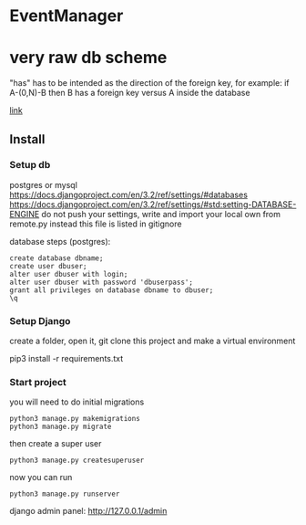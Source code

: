 # EventManager

# very raw db scheme
"has" has to be intended as the direction of the foreign key, for example:
if A-(0,N)-B then B has a foreign key versus A inside the database

[link](https://viewer.diagrams.net/?highlight=0000ff&edit=_blank&layers=1&nav=1#R7Z1dc6M4FoZ%2FTap6L5JC4tOXm3RmdnbTU12d2dqdS9ooNlvEeDH52l%2B%2FYCR%2FIGTjYDgHS119YWSCbb2HV4dHoHNl3z2%2F%2F5qFy%2Fm3NGLJFbWi9yv76xWlxKH0qvxvRR9VC7Usu2qZZXHE99o2PMb%2FY7zR4q0vccRWezvmaZrk8XK%2FcZouFmya77WFWZa%2B7e%2F2lCb7n7oMZ0xqeJyGidz6rzjK51VrQP1t%2B99YPJuLTybepHrnORQ781%2BymodR%2BrbTZN9f2XdZmubVq%2Bf3O5aUvSf6pfq7XxTvbr5YxhZ5mz%2F49jv9e7R009v76OF%2Bdj19in5Lr%2FlRXsPkhf%2Fg%2B9fyeNU3zj9ENxRfflm%2BzMOfZdPtKg%2BznKtlW0VD0f95GC9YVjSQ9XaShMtVvN69apnHSfQQfqQvuTiQ2Lp9it9Z9KMSq9y30O2hOFi5WR78qTj4I%2F8y5dthEs8Wxetp8VXLT7zN2Kr4Lg%2FhKud78J%2FFspy9K%2FuLbFQo4pelzyzPPopd%2BB%2B4HheOh64jtt%2B2cUAC3jbfjQGxY8hjb7Y59lae4gVX6AS1qKSWUqjid%2BZxmPwozolwMVtrti9J2a9Rli7%2FCLMZy3nDMo3LHl3HwKbz4yS5S5O0VHaRLsoj5emSv5mwJ%2FG3P9M8T5%2BFgLw7Ngddd4V7W%2FwvOufOunGv3OLr3hXbZLtd%2FC93z%2FK7dLHKsyKeymOwQtY3VkrbTlZ1oMtac23tltLafSlrS8p%2B%2F8dp2q7tL9xqe7JsVk22%2BkmXFt3%2BlKwdbB5HEVt00oM267EjgD1k%2FztS%2F%2F9zEf%2F3hf32FVgFYXXVvrerZTiNF7OH6i%2B9mkzuUDK9q08bd0jZ3FEYYl3TERhi27GuN2W9jsqe%2FURkUSyOd343dHG5oY%2Bt84%2B64CByYHG9wLheP643gXa9CbYTr1fXC3C5nkAOeHp%2FYNtT6IHF9oicpBvfO4vvEQptfKRrJj8u56tCGZH1oUu3B7Y%2BlSBovE9OyX%2BwFctewzxOF0qtNMK1tuh7MdPQ1tP6w7VkHIk6Tl7rHxyxwIEtkVP1Cye2BFm6TuV03TDbQ0JhGcuoPOmI0RZx5vGHbREc2wop8SSSvebxqpwEzBPleUTsXjiMIGi8zzCMvrwPHN5SvRgGRcYwqO4MQyUIGu%2FrOq1ovA8vwKVdWcfIzE%2BhB5j5oZs5HNr8FIJgMT9bphXfk3DKlCpphG59v4ZuLXB0a4%2BDUaBEt7bVrDYWdGvLjOLC0a2NDFPYMqYw6PaQUGhGMYMv%2BrJFcHRr64UvbGT4wtYdX6gEQeN9Bl%2F05X3g6NbWi17YyOiFrTu9UAmCxfucrrdGG%2B%2FDi26drqxjXObnKPQAe%2FRUxhF6mZ9KEDTmJ9OKu5dV0XUsUwqlEb11Ba3lhnZN4BdKcMbBKVDi2yrc8eJbR%2BYUF45vHWSowpFRhcG3h4RCM5IZhNGXLYLjW0cvhOEgQxiO7ghDJQgW7xMfZrzv7N4Hjm9dvQiGi4xguLoTDJUgaLyv62Mhxvvw4lu3K%2BsYmfkp9AAzP3S3TQxtfgpB0Jhfw5Pa5Z2338JFODMIt3zXR4hwvXHk6ygRbhXyeBGuJ%2BfrF45wPWQpuyen7AbhHhIKy2jmmVS%2BL1sER7ieXpm8hyyT93TP5FWCoPG%2BrrdIG%2B9Di3A9dGtO9%2Bt9HjLvQzd7OLT3KQRB431d5xeN9%2BFFuOL5ZzxnX7%2Fmp9ADrNwBuunDoc1PIQgW8%2FNlWvHIQlOlbN3n%2B%2BjWJy3NrD9y648DUaAkt1Wk4yW3vowoLpzc%2BsgohS9TCkNuDwmFZhAz9KIvWwQnt75e9MJHRi983emFShA03mfoRV%2FeB05uA73ghY8MXgS6wwuVIFi8L5DhhfG%2B83gfPLkN0C2432%2FFRoUeYOaH7o6JoUs2KgRBY34yrXhc62HQLbUFqhWZnNPSzfpDt8E4GAVKdBsoqkZjQbeBzCguHN0GyDBFIGMKg24PCYVmFDP4oi9bBEe3E73wRYAMX0x0xxcqQbB438Tgi768DxzdTvSiFxNk9GKiO71QCYLG%2B7o%2BEWK8Dy%2B6naBbcL9f81PoAWZ%2B6G6ZGNr8FIKgMT%2BZVtyFi9ficwy7pYQIWCvuu4WHt5NxUAqU8LYKdrzwllgyprhwejtBRiqIJaMKg28PKYVlJCOWYRh9OSM4vyWWXhCDBzMmX9QdYyglwWOABmT0ZYDgEJdYeoEMHsyYDFB3lKGUBI8Bdn1CxBggXpJLrK7kY2wOqFAEzAGJTCd0c0CFJGgckDbc%2Flcug1v4xVM8U6qlFdOt3ZBrw6%2BCS%2Bg4Bi6UUJfHPGKqSxvWpr5sqssDGtHYZctjl8G6B6VCM6bZXW8e1DirP2aO8GDX7krtR5bV24r0BM4Z0ZH1obN6lSR4HHAchW5H6YDwZNdGtyJ1zw6IrNAtsdGh9cEdEHlJW2Kbmra9OSACtGujW9qpZwtEVteW2OjY%2BuAWiLyy7eZW1F2CsTKVzaqr2H2ke%2B1YLS2tR6brjANb4GS6VbAjZrqOjC0unek62MiFI5MLw3QPSoVnMDNEozdzhGe6jmZEw8FGNBztiYZKEjwOaIhGbw4Iz3QdzYCGgw1oONoDDZUkaBxQfJpxwPM7IAKm66Jb86lfC3QVioBZoCsjCs0sUCUJHgs84d6Lp4S9%2FzXLys65ZYuIv%2Fw6TcLVKp4WjfP8OeGhzd7j%2FN9lp9%2B4fOtPcQ4Ur7%2B%2B72588I3qg1k0Y8pe5k2r9CWbsgO%2FyzleTampn0VbxpIwj1%2F3v0dT5%2FNP%2BF468lZWV1wACxq8EVUco%2FoB%2FM%2B2GkpH8ia1I1GndqR8PdxIR1pHw%2BaHdwiQUyq2nhQgi%2BKL7URIufnn7nvbGFlvfexEDGBguTyry8Uof%2FL4OFAI1gNnc9P5qSHo03oI0qFDUM6kqxVi7hP2zBamPmNpFOLZJK5SAL9ODOlcblbn%2BSdVrVQ0808N1Wwvff7Jx5ZgNxSsNfNPB6VCk3iPpHotTvZwxBzh558a6tcCn5D9ogds1WtJQ%2Fla7I44kCR4HHAcRWBG6YDw80%2Balaol2GrVEu2L1SolweOA41hJdZQOiGD%2BSbOKtQRbyVqifc1apSRoLPCUqrWfmX8Sr9eTBJspg%2BZpgu2UxNXOhMTO%2FIRiSmI3Kq6Kvlr%2FuzrrtIMYKY5PO7S4Eutx2iEQK40IDP35ia%2F9AxHLqh2p71mHU0rufm7i67Qo20T0jWV5e1FNbftwXBcb31kWF12ynvEYKGZFRSf0MSuFmv%2FJoPVrR5pQ52ay8y8YOIJlBvKlTNaKpt%2F%2FIsVyqbkAskXGNk9n6SJM7rett1n6sohYxCNou89Duh4Dy%2BD%2BD8vzDz7TFr7kabMp78%2FdkoPBe8aAJKKMc4uIVFw6tA61jqOijEa%2BlGk1gZHtk1P1INKpVpEcSjkZ%2FM4bSplk8%2FT550vx6bdv8zhnj0UeWL7zloXL%2Fb5vlfsdWW%2FOqs3gNxWAbroyCvrL%2BmQ28YUHOHiEe3sxfm3dWOTo0Fxu1UfYs0a%2FP5Lol4GG7r7VVjnlGgkdsxtCnf2kxBn69p2GguDglkhFkRXeKa7IlcAssaFA7TpZA8rUPnmRcs5TR8xhHD91VIvHDOR6DaVrMbgeGYF0qjUvhlJOJrTg1lTP1jaXuXDWJOe0GOK7NqpbQ8a33Ta%2BFbchDRXfDQSAIBhU4PKx1sq5CnI%2BlHIyfYR2pqBmTD6wL9GGWoUYfAly3PVaRjcFzZhoQ4lDDMpBJrttlYPOmGQyCe1LXq2cAvXAr%2BUa8BaG8AYcdttiENWDe0OFdwPAwnAVDpjqtgZYwMaEjzI57r4xNdyWPnDCJPcRhssBuISJioq9R6MblKvThrJyeg8o7YWDvQKnDSWhoW0pECW6xIRAw83iA%2FuSAlNoHN5tMQXsqEsbasKiUA5wRGmrHPCIgo8v2eKhOTEn17CE8rC%2BROVOwhDdkPlS%2B%2BUvYAkTVcxZQF%2FIjUA6SoDhoHwNDm1Nm9U0xBooTSU7h%2FWmhlK4psSq0GsS1PRCsBw%2FJV2fRtF4ORQe7rLgWJZDoUS%2B0Lvw5VB4QMuaQD3vRYlZjv9EqbA8B8ZzDvTmWNd1FOYIvhxKEUwd1R3Xk7DKDBrOGXVfjl8pCR4HNMvx9%2BaA4MuhFB%2BH7QTs2QGRLcdPSde1NsbvgMiX49%2BsK2sc8PwOCL8cyua34DkD%2B7VAimy1UCr6G48AQ1ugShI0FthQUBD4kX0Ek%2BGiu49POjWrO9C8RUNFQQyzhdbNZLJ%2F9%2BBNWW8e9onm9ppWSxyDiWrLOQn0ZFT9fmevv%2Ft3is0sTfPdB4KLXzT%2Flkas3OP%2F)

## Install

### Setup db
postgres or mysql
https://docs.djangoproject.com/en/3.2/ref/settings/#databases
https://docs.djangoproject.com/en/3.2/ref/settings/#std:setting-DATABASE-ENGINE
do not push your settings, write and import your local own from remote.py instead
this file is listed in gitignore

database steps (postgres):

    create database dbname;
    create user dbuser;
    alter user dbuser with login;
    alter user dbuser with password 'dbuserpass';
    grant all privileges on database dbname to dbuser;
    \q

### Setup Django    
create a folder, open it, git clone this project and make a virtual environment 

pip3 install -r requirements.txt

### Start project
you will need to do initial migrations

    python3 manage.py makemigrations
    python3 manage.py migrate

then create a super user

    python3 manage.py createsuperuser

now you can run

    python3 manage.py runserver
   
django admin panel: http://127.0.0.1/admin 


